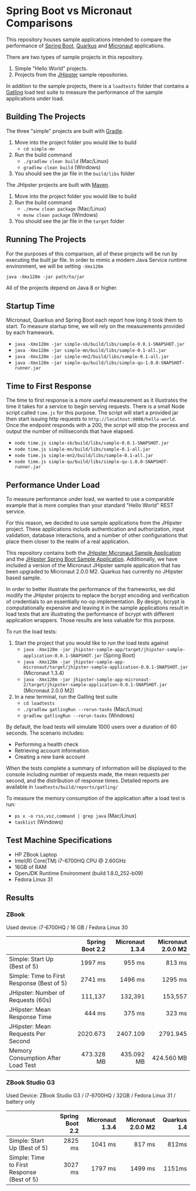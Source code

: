 # Spring Boot vs Micronaut Comparisons

This repository houses sample applications intended to compare the performance of [Spring Boot](https://spring.io/projects/spring-boot), [Quarkus](https://quarkus.io/) and [Micronaut](https://micronaut.io) applications.

There are two types of sample projects in this repository.
  1. Simple "Hello World" projects.
  2. Projects from the [JHipster](https://www.jhipster.tech/) sample repositories.

In addition to the sample projects, there is a `loadtests` folder that contains a [Gatling](https://gatling.io) load test suite to measure the performance of the sample applications under load.

## Building The Projects

The three "simple" projects are built with [Gradle](https://gradle.org/).

1. Move into the project folder you would like to build
    + `cd simple-mn`
2. Run the build command
    + `./gradlew clean build` (Mac/Linux)
    + `gradlew clean build` (Windows)
  3. You should see the jar file in the `build/libs` folder

The JHipster projects are built with [Maven](https://maven.apache.org/).

1. Move into the project folder you would like to build
2. Run the build command
    + `./mvnw clean package` (Mac/Linux)
    + `mvnw clean package` (Windows)
3. You should see the jar file in the `target` folder

## Running The Projects

For the purposes of this comparison, all of these projects will be run by executing the built jar file.
In order to mimic a modern Java Service runtime environment, we will be setting `-Xmx128m`

`java -Xmx128m -jar path/to/jar`

All of the projects depend on Java 8 or higher.

## Startup Time

Micronaut, Quarkus and Spring Boot each report how long it took them to start.  To measure startup time, we will rely on the measurements provided by each framework.

+ `java -Xmx128m -jar simple-sb/build/libs/sample-0.0.1-SNAPSHOT.jar`
+ `java -Xmx128m -jar simple-mn/build/libs/sample-0.1-all.jar`
+ `java -Xmx128m -jar simple-mn2/build/libs/sample-0.1-all.jar`
+ `java -Xmx128m -jar simple-qu/build/libs/simple-qu-1.0.0-SNAPSHOT-runner.jar`

## Time to First Response

The time to first response is a more useful measurement as it illustrates the time it takes for a service to begin serving requests.
There is a small Node script called `time.js` for this purpose.  The script will start a provided jar then start issuing http requests to `http://localhost:8080/hello-world`.  Once the endpoint responds with a 200, the script will stop the process and output the number of milliseconds that have elapsed.

+ `node time.js simple-sb/build/libs/sample-0.0.1-SNAPSHOT.jar`
+ `node time.js simple-mn/build/libs/sample-0.1-all.jar`
+ `node time.js simple-mn2/build/libs/sample-0.1-all.jar`
+ `node time.js simple-qu/build/libs/simple-qu-1.0.0-SNAPSHOT-runner.jar`

## Performance Under Load

To measure performance under load, we wanted to use a comparable example that is more complex than your standard "Hello World" REST service.

For this reason, we decided to use sample applications from the JHipster project.  These applications include authentication and authorization, input validation, database interactions, and a number of other configurations that place them closer to the realm of a real application.

This repository contains both the [JHipster Micronaut Sample Application](https://github.com/jhipster/jhipster-sample-app-micronaut) and the [JHipster Spring Boot Sample Application](https://github.com/jhipster/jhipster-sample-app).  Additionally, we have included a version of the Micronaut JHipster sample application that has been upgraded to Micronaut 2.0.0 M2. Quarkus has currently no JHipster based sample.

In order to better illustrate the performance of the frameworks, we did modify the JHipster projects to replace the bcrypt encoding and verification of credentials to an essentially no-op implementation.  By design, bcrypt is computationally expensive and leaving it in the sample applications result in load tests that are illustrating the performance of bcrypt with different application wrappers.  Those results are less valuable for this purpose.

To run the load tests:

1. Start the project that you would like to run the load tests against
    + `java -Xmx128m -jar jhipster-sample-app/target/jhipster-sample-application-0.0.1-SNAPSHOT.jar` (Spring Boot)
    + `java -Xmx128m -jar jhipster-sample-app-micronaut/target/jhipster-sample-application-0.0.1-SNAPSHOT.jar` (Micronaut 1.3.4)
    + `java -Xmx128m -jar jhipster-sample-app-micronaut-2/target/jhipster-sample-application-0.0.1-SNAPSHOT.jar` (Micronaut 2.0.0 M2)
2. In a new terminal, run the Gatling test suite
    + `cd loadtests`
    + `./gradlew gatlingRun --rerun-tasks` (Mac/Linux)
    + `gradlew gatlingRun --rerun-tasks` (Windows)

By default, the load tests will simulate 1000 users over a duration of 60 seconds.  The scenario includes:
  + Performing a health check
  + Retrieving account information
  + Creating a new bank account

When the tests complete a summary of information will be displayed to the console including number of requests made, the mean requests per second, and the distribution of response times.  Detailed reports are available in `loadtests/build/reports/gatling/`

To measure the memory consumption of the application after a load test is run:
  + `ps x -o rss,vsz,command | grep java` (Mac/Linux)
  + `tasklist` (Windows)

## Test Machine Specifications
  + HP ZBook Laptop
  + Intel(R) Core(TM) i7-6700HQ CPU @ 2.60GHz
  + 16GB of RAM
  + OpenJDK Runtime Environment (build 1.8.0_252-b09)
  + Fedora Linux 31

## Results

### ZBook

Used device: i7-6700HQ  / 16 GB / Fedora Linux 30

|                                            | Spring Boot 2.2 | Micronaut 1.3.4 | Micronaut 2.0.0 M2 |
|:-------------------------------------------|----------------:|----------------:|-------------------:|
| Simple: Start Up (Best of 5)               | 1997 ms         | 955 ms          | 813 ms             |
| Simple: Time to First Response (Best of 5) | 2741 ms         | 1496 ms         | 1295 ms            |
| JHipster: Number of Requests (60s)         | 111,137         | 132,391         | 153,557            |
| JHipster: Mean Response Time               | 444 ms          | 375 ms          | 323 ms             |
| JHipster: Mean Requests Per Second         | 2020.673        | 2407.109        | 2791.945           |
| Memory Consumption After Load Test         | 473.328 MB      | 435.092 MB      | 424.560 MB         |

### ZBook Studio G3

Used Device: ZBook Studio G3 / i7-6700HQ / 32GB / Fedora Linux 31 / battery only

|                                            | Spring Boot 2.2 | Micronaut 1.3.4 | Micronaut 2.0.0 M2 | Quarkus 1.4 |
|:-------------------------------------------|----------------:|----------------:|-------------------:|------------:|
| Simple: Start Up (Best of 5)               | 2825 ms         | 1041 ms         | 817 ms             | 812ms       |
| Simple: Time to First Response (Best of 5) | 3027 ms         | 1797 ms         | 1499 ms            | 1151ms      |
